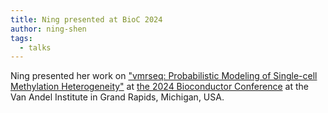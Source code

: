 ```yaml
---
title: Ning presented at BioC 2024
author: ning-shen
tags:
  - talks
---
```


Ning presented her work on ["vmrseq: Probabilistic Modeling of Single-cell Methylation Heterogeneity"](https://cfp.bioconductor.org/2024/talk/EK3EKU/) at [the 2024 Bioconductor Conference](https://www.bioc2024.bioconductor.org) at the Van Andel Institute in Grand Rapids, Michigan, USA.


